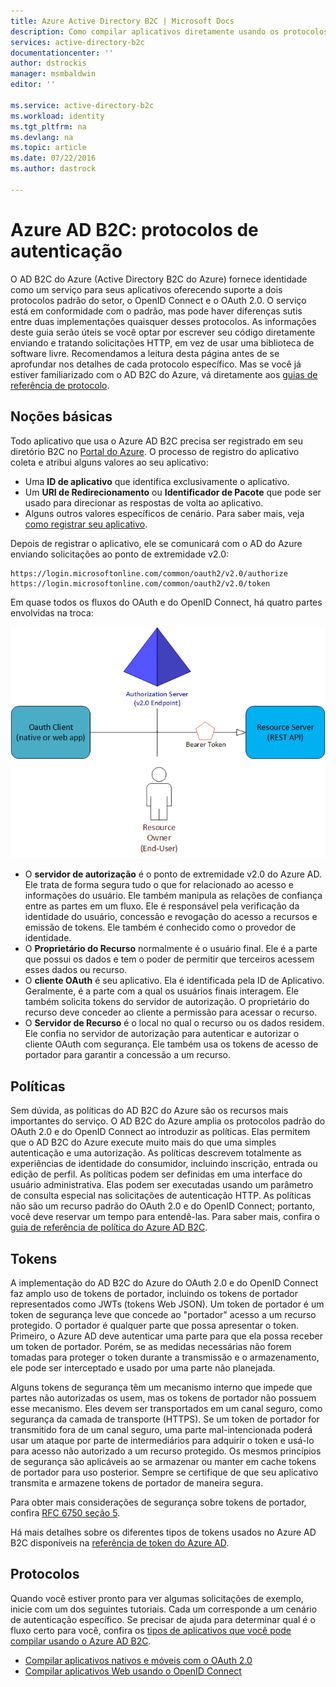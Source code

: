 ```yaml
---
title: Azure Active Directory B2C | Microsoft Docs
description: Como compilar aplicativos diretamente usando os protocolos com suporte do Azure Active Directory B2C.
services: active-directory-b2c
documentationcenter: ''
author: dstrockis
manager: msmbaldwin
editor: ''

ms.service: active-directory-b2c
ms.workload: identity
ms.tgt_pltfrm: na
ms.devlang: na
ms.topic: article
ms.date: 07/22/2016
ms.author: dastrock

---
```

# Azure AD B2C: protocolos de autenticação
O AD B2C do Azure (Active Directory B2C do Azure) fornece identidade como um serviço para seus aplicativos oferecendo suporte a dois protocolos padrão do setor, o OpenID Connect e o OAuth 2.0. O serviço está em conformidade com o padrão, mas pode haver diferenças sutis entre duas implementações quaisquer desses protocolos. As informações deste guia serão úteis se você optar por escrever seu código diretamente enviando e tratando solicitações HTTP, em vez de usar uma biblioteca de software livre. Recomendamos a leitura desta página antes de se aprofundar nos detalhes de cada protocolo específico. Mas se você já estiver familiarizado com o AD B2C do Azure, vá diretamente aos [guias de referência de protocolo](#protocols).

<!-- TODO: Need link to libraries above -->

## Noções básicas
Todo aplicativo que usa o Azure AD B2C precisa ser registrado em seu diretório B2C no [Portal do Azure](https://portal.azure.com). O processo de registro do aplicativo coleta e atribui alguns valores ao seu aplicativo:

* Uma **ID de aplicativo** que identifica exclusivamente o aplicativo.
* Um **URI de Redirecionamento** ou **Identificador de Pacote** que pode ser usado para direcionar as respostas de volta ao aplicativo.
* Alguns outros valores específicos de cenário. Para saber mais, veja [como registrar seu aplicativo](active-directory-b2c-app-registration.md).

Depois de registrar o aplicativo, ele se comunicará com o AD do Azure enviando solicitações ao ponto de extremidade v2.0:

```
https://login.microsoftonline.com/common/oauth2/v2.0/authorize
https://login.microsoftonline.com/common/oauth2/v2.0/token
```

Em quase todos os fluxos do OAuth e do OpenID Connect, há quatro partes envolvidas na troca:

![Funções do OAuth 2.0](./media/active-directory-b2c-reference-protocols/protocols_roles.png)

* O **servidor de autorização** é o ponto de extremidade v2.0 do Azure AD. Ele trata de forma segura tudo o que for relacionado ao acesso e informações do usuário. Ele também manipula as relações de confiança entre as partes em um fluxo. Ele é responsável pela verificação da identidade do usuário, concessão e revogação do acesso a recursos e emissão de tokens. Ele também é conhecido como o provedor de identidade.
* O **Proprietário do Recurso** normalmente é o usuário final. Ele é a parte que possui os dados e tem o poder de permitir que terceiros acessem esses dados ou recurso.
* O **cliente OAuth** é seu aplicativo. Ela é identificada pela ID de Aplicativo. Geralmente, é a parte com a qual os usuários finais interagem. Ele também solicita tokens do servidor de autorização. O proprietário do recurso deve conceder ao cliente a permissão para acessar o recurso.
* O **Servidor de Recurso** é o local no qual o recurso ou os dados residem. Ele confia no servidor de autorização para autenticar e autorizar o cliente OAuth com segurança. Ele também usa os tokens de acesso de portador para garantir a concessão a um recurso.

## Políticas
Sem dúvida, as políticas do AD B2C do Azure são os recursos mais importantes do serviço. O AD B2C do Azure amplia os protocolos padrão do OAuth 2.0 e do OpenID Connect ao introduzir as políticas. Elas permitem que o AD B2C do Azure execute muito mais do que uma simples autenticação e uma autorização. As políticas descrevem totalmente as experiências de identidade do consumidor, incluindo inscrição, entrada ou edição de perfil. As políticas podem ser definidas em uma interface do usuário administrativa. Elas podem ser executadas usando um parâmetro de consulta especial nas solicitações de autenticação HTTP. As políticas não são um recurso padrão do OAuth 2.0 e do OpenID Connect; portanto, você deve reservar um tempo para entendê-las. Para saber mais, confira o [guia de referência de política do Azure AD B2C](active-directory-b2c-reference-policies.md).

## Tokens
A implementação do AD B2C do Azure do OAuth 2.0 e do OpenID Connect faz amplo uso de tokens de portador, incluindo os tokens de portador representados como JWTs (tokens Web JSON). Um token de portador é um token de segurança leve que concede ao "portador" acesso a um recurso protegido. O portador é qualquer parte que possa apresentar o token. Primeiro, o Azure AD deve autenticar uma parte para que ela possa receber um token de portador. Porém, se as medidas necessárias não forem tomadas para proteger o token durante a transmissão e o armazenamento, ele pode ser interceptado e usado por uma parte não planejada.

Alguns tokens de segurança têm um mecanismo interno que impede que partes não autorizadas os usem, mas os tokens de portador não possuem esse mecanismo. Eles devem ser transportados em um canal seguro, como segurança da camada de transporte (HTTPS). Se um token de portador for transmitido fora de um canal seguro, uma parte mal-intencionada poderá usar um ataque por parte de intermediários para adquirir o token e usá-lo para acesso não autorizado a um recurso protegido. Os mesmos princípios de segurança são aplicáveis ao se armazenar ou manter em cache tokens de portador para uso posterior. Sempre se certifique de que seu aplicativo transmita e armazene tokens de portador de maneira segura.

Para obter mais considerações de segurança sobre tokens de portador, confira [RFC 6750 seção 5](http://tools.ietf.org/html/rfc6750).

Há mais detalhes sobre os diferentes tipos de tokens usados no Azure AD B2C disponíveis na [referência de token do Azure AD](active-directory-b2c-reference-tokens.md).

## Protocolos
Quando você estiver pronto para ver algumas solicitações de exemplo, inicie com um dos seguintes tutoriais. Cada um corresponde a um cenário de autenticação específico. Se precisar de ajuda para determinar qual é o fluxo certo para você, confira os [tipos de aplicativos que você pode compilar usando o Azure AD B2C](active-directory-b2c-apps.md).

* [Compilar aplicativos nativos e móveis com o OAuth 2.0](active-directory-b2c-reference-oauth-code.md)
* [Compilar aplicativos Web usando o OpenID Connect](active-directory-b2c-reference-oidc.md)

<!---HONumber=AcomDC_0727_2016-->